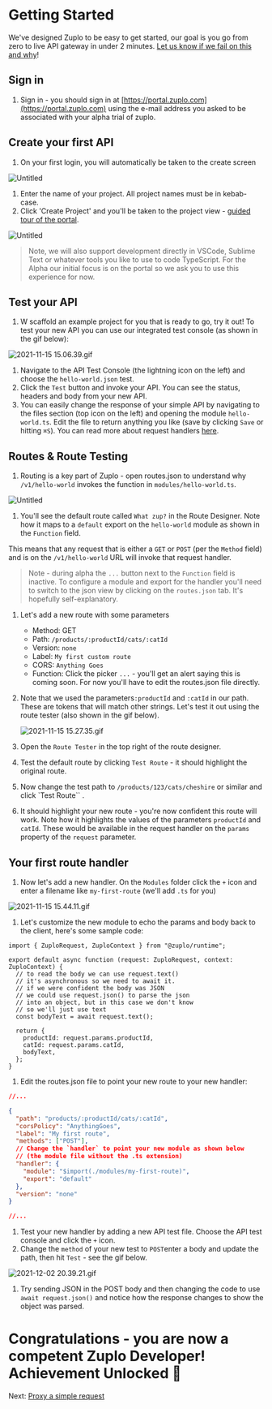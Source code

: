 # Getting Started

We've designed Zuplo to be easy to get started, our goal is you go from zero to
live API gateway in under 2 minutes.
[Let us know if we fail on this and why](https://discord.gg/CEZrnZN897)!

## Sign in

1. Sign in - you should sign in at
   [https://portal.zuplo.com](https://portal.zuplo.com) using the e-mail address
   you asked to be associated with your alpha trial of zuplo.

## Create your first API

1. On your first login, you will automatically be taken to the create screen

![Untitled](/media/getting-started-old/Untitled.png)

1. Enter the name of your project. All project names must be in kebab-case.
2. Click 'Create Project' and you'll be taken to the project view -
   [guided tour of the portal](The%20Portal%20fcdc9.md).

![Untitled](/media/getting-started-old/Untitled%201.png)

> Note, we will also support development directly in VSCode, Sublime Text or
> whatever tools you like to use to code TypeScript. For the Alpha our initial
> focus is on the portal so we ask you to use this experience for now.

## Test your API

1. W scaffold an example project for you that is ready to go, try it out! To
   test your new API you can use our integrated test console (as shown in the
   gif below):

![2021-11-15 15.06.39.gif](/media/getting-started-old/2021-11-15_15.06.39.gif)

1. Navigate to the API Test Console (the lightning icon on the left) and choose
   the `hello-world.json` test.
2. Click the `Test` button and invoke your API. You can see the status, headers
   and body from your new API.
3. You can easily change the response of your simple API by navigating to the
   files section (top icon on the left) and opening the module `hello-world.ts`.
   Edit the file to return anything you like (save by clicking `Save` or hitting
   `⌘S`). You can read more about request handlers
   [here](https://www.notion.so/Request-Handlers-d94c4e9db5be4351afb61f1755ab6f9c).

## Routes & Route Testing

1. Routing is a key part of Zuplo - open routes.json to understand why
   `/v1/hello-world` invokes the function in `modules/hello-world.ts`.

![Untitled](/media/getting-started-old/Untitled%202.png)

1. You'll see the default route called `What zup?` in the Route Designer. Note
   how it maps to a `default` export on the `hello-world` module as shown in the
   `Function` field.

This means that any request that is either a `GET` or `POST` (per the `Method`
field) and is on the `/v1/hello-world` URL will invoke that request handler.

> Note - during alpha the `...` button next to the `Function` field is inactive.
> To configure a module and export for the handler you'll need to switch to the
> json view by clicking on the `routes.json` tab. It's hopefully
> self-explanatory.

1. Let's add a new route with some parameters
   - Method: GET
   - Path: `/products/:productId/cats/:catId`
   - Version: `none`
   - Label: `My first custom route`
   - CORS: `Anything Goes`
   - Function: Click the picker `...` - you'll get an alert saying this is
     coming soon. For now you'll have to edit the routes.json file directly.
2. Note that we used the parameters`:productId` and `:catId` in our path. These
   are tokens that will match other strings. Let's test it out using the route
   tester (also shown in the gif below).

   ![2021-11-15 15.27.35.gif](/media/getting-started-old/2021-11-15_15.27.35.gif)

3. Open the `Route Tester` in the top right of the route designer.
4. Test the default route by clicking `Test Route` - it should highlight the
   original route.
5. Now change the test path to `/products/123/cats/cheshire` or similar and
   click `Test Route`` .
6. It should highlight your new route - you're now confident this route will
   work. Note how it highlights the values of the parameters `productId` and
   `catId`. These would be available in the request handler on the `params`
   property of the `request` parameter.

## Your first route handler

1. Now let's add a new handler. On the `Modules` folder click the `+` icon and
   enter a filename like `my-first-route` (we'll add `.ts` for you)

![2021-11-15 15.44.11.gif](/media/getting-started-old/2021-11-15_15.44.11.gif)

1. Let's customize the new module to echo the params and body back to the
   client, here's some sample code:

```tsx
import { ZuploRequest, ZuploContext } from "@zuplo/runtime";

export default async function (request: ZuploRequest, context: ZuploContext) {
  // to read the body we can use request.text()
  // it's asynchronous so we need to await it.
  // if we were confident the body was JSON
  // we could use request.json() to parse the json
  // into an object, but in this case we don't know
  // so we'll just use text
  const bodyText = await request.text();

  return {
    productId: request.params.productId,
    catId: request.params.catId,
    bodyText,
  };
}
```

1. Edit the routes.json file to point your new route to your new handler:

```json
//...

{
  "path": "products/:productId/cats/:catId",
  "corsPolicy": "AnythingGoes",
  "label": "My first route",
  "methods": ["POST"],
  // Change the `handler` to point your new module as shown below
  // (the module file without the .ts extension)
  "handler": {
    "module": "$import(./modules/my-first-route)",
    "export": "default"
  },
  "version": "none"
}

//...
```

1. Test your new handler by adding a new API test file. Choose the API test
   console and click the `+` icon.
2. Change the `method` of your new test to `POST`enter a body and update the
   path, then hit `Test` - see the gif below.

![2021-12-02 20.39.21.gif](/media/getting-started-old/2021-12-02_20.39.21.gif)

1. Try sending JSON in the POST body and then changing the code to use
   `await request.json()` and notice how the response changes to show the object
   was parsed.

# Congratulations - y**ou are now a competent Zuplo Developer! Achievement Unlocked 🎉**

Next:
[Proxy a simple request](How%20To%20&%20S%20595e6/Proxy%20a%20si%20ee52a.md)
